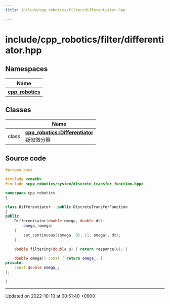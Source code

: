 ```yaml
---
title: include/cpp_robotics/filter/differentiator.hpp

---
```


# include/cpp_robotics/filter/differentiator.hpp



## Namespaces

| Name           |
| -------------- |
| **[cpp_robotics](/cpp_robotics/doxybook/Namespaces/namespacecpp__robotics/)**  |

## Classes

|                | Name           |
| -------------- | -------------- |
| class | **[cpp_robotics::Differentiator](/cpp_robotics/doxybook/Classes/classcpp__robotics_1_1Differentiator/)** <br>疑似微分器  |




## Source code

```cpp
#pragma once

#include <cmath>
#include <cpp_robotics/system/discrete_transfer_function.hpp>

namespace cpp_robotics
{

class Differentiator : public DiscreteTransferFunction
{
public:
    Differentiator(double omega, double dt): 
        omega_(omega)
    {
        set_continuous({omega, 0}, {1, omega}, dt);
    }

    double filtering(double u) { return responce(u); } 

    double omega() const { return omega_; }
private:
    const double omega_;
};

}
```


-------------------------------

Updated on 2022-10-10 at 00:51:40 +0900
